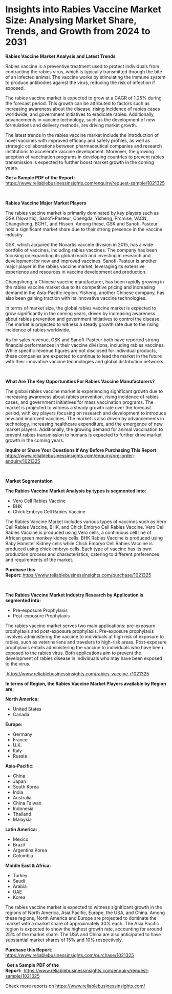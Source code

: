 <p><h1>Insights into Rabies Vaccine Market Size: Analysing Market Share, Trends, and Growth from 2024 to 2031</h1></p><p><strong>Rabies Vaccine Market Analysis and Latest Trends</strong></p>
<p><p>Rabies vaccine is a preventive treatment used to protect individuals from contracting the rabies virus, which is typically transmitted through the bite of an infected animal. The vaccine works by stimulating the immune system to produce antibodies against the virus, reducing the risk of infection if exposed.</p><p>The rabies vaccine market is expected to grow at a CAGR of 1.25% during the forecast period. This growth can be attributed to factors such as increasing awareness about the disease, rising incidence of rabies cases worldwide, and government initiatives to eradicate rabies. Additionally, advancements in vaccine technology, such as the development of new formulations and delivery methods, are driving market growth.</p><p>The latest trends in the rabies vaccine market include the introduction of novel vaccines with improved efficacy and safety profiles, as well as strategic collaborations between pharmaceutical companies and research institutions to accelerate vaccine development. Moreover, the growing adoption of vaccination programs in developing countries to prevent rabies transmission is expected to further boost market growth in the coming years.</p></p>
<p><strong>Get a Sample PDF of the Report:&nbsp;</strong> <a href="https://www.reliablebusinessinsights.com/enquiry/request-sample/1021325">https://www.reliablebusinessinsights.com/enquiry/request-sample/1021325</a></p>
<p>&nbsp;</p>
<p><strong>Rabies Vaccine Major Market Players</strong></p>
<p><p>The rabies vaccine market is primarily dominated by key players such as GSK (Novartis), Sanofi-Pasteur, Chengda, Yisheng, Prcmise, VACN, Changsheng, BCHT, and Hissen. Among these, GSK and Sanofi-Pasteur hold a significant market share due to their strong presence in the vaccine industry.</p><p>GSK, which acquired the Novartis vaccine division in 2015, has a wide portfolio of vaccines, including rabies vaccines. The company has been focusing on expanding its global reach and investing in research and development for new and improved vaccines. Sanofi-Pasteur is another major player in the rabies vaccine market, leveraging its extensive experience and resources in vaccine development and production.</p><p>Changsheng, a Chinese vaccine manufacturer, has been rapidly growing in the rabies vaccine market due to its competitive pricing and increasing demand in the Asia-Pacific region. Yisheng, another Chinese company, has also been gaining traction with its innovative vaccine technologies.</p><p>In terms of market size, the global rabies vaccine market is expected to grow significantly in the coming years, driven by increasing awareness about rabies prevention and government initiatives to control the disease. The market is projected to witness a steady growth rate due to the rising incidence of rabies worldwide.</p><p>As for sales revenue, GSK and Sanofi-Pasteur both have reported strong financial performances in their vaccine divisions, including rabies vaccines. While specific revenue figures are not disclosed for individual products, these companies are expected to continue to lead the market in the future with their innovative vaccine technologies and global distribution networks.</p></p>
<p>&nbsp;</p>
<p><strong>What Are The Key Opportunities For Rabies Vaccine Manufacturers?</strong></p>
<p><p>The global rabies vaccine market is experiencing significant growth due to increasing awareness about rabies prevention, rising incidence of rabies cases, and government initiatives for mass vaccination programs. The market is projected to witness a steady growth rate over the forecast period, with key players focusing on research and development to introduce new and improved vaccines. The market is also driven by advancements in technology, increasing healthcare expenditure, and the emergence of new market players. Additionally, the growing demand for animal vaccination to prevent rabies transmission to humans is expected to further drive market growth in the coming years.</p></p>
<p><strong>Inquire or Share Your Questions If Any Before Purchasing This Report:</strong> <a href="https://www.reliablebusinessinsights.com/enquiry/pre-order-enquiry/1021325">https://www.reliablebusinessinsights.com/enquiry/pre-order-enquiry/1021325</a></p>
<p>&nbsp;</p>
<p><strong>Market Segmentation</strong></p>
<p><strong>The Rabies Vaccine Market Analysis by types is segmented into:</strong></p>
<p><ul><li>Vero Cell Rabies Vaccine</li><li>BHK</li><li>Chick Embryo Cell Rabies Vaccine</li></ul></p>
<p><p>The Rabies Vaccine Market includes various types of vaccines such as Vero Cell Rabies Vaccine, BHK, and Chick Embryo Cell Rabies Vaccine. Vero Cell Rabies Vaccine is produced using Vero cells, a continuous cell line of African green monkey kidney cells. BHK Rabies Vaccine is produced using Baby Hamster Kidney cells while Chick Embryo Cell Rabies Vaccine is produced using chick embryo cells. Each type of vaccine has its own production process and characteristics, catering to different preferences and requirements of the market.</p></p>
<p><strong>Purchase this Report:&nbsp;</strong><a href="https://www.reliablebusinessinsights.com/purchase/1021325">https://www.reliablebusinessinsights.com/purchase/1021325</a></p>
<p>&nbsp;</p>
<p><strong>The Rabies Vaccine Market Industry Research by Application is segmented into:</strong></p>
<p><ul><li>Pre-exposure Prophylaxis</li><li>Post-exposure Prophylaxis</li></ul></p>
<p><p>The rabies vaccine market serves two main applications: pre-exposure prophylaxis and post-exposure prophylaxis. Pre-exposure prophylaxis involves administering the vaccine to individuals at high risk of exposure to rabies, such as veterinarians and travelers to high-risk areas. Post-exposure prophylaxis entails administering the vaccine to individuals who have been exposed to the rabies virus. Both applications aim to prevent the development of rabies disease in individuals who may have been exposed to the virus.</p></p>
<p><a href="https://www.reliablebusinessinsights.com/rabies-vaccine-r1021325">&nbsp;https://www.reliablebusinessinsights.com/rabies-vaccine-r1021325</a></p>
<p><strong>In terms of Region, the Rabies Vaccine Market Players available by Region are:</strong></p>
<p>
    <p> <strong> North America: </strong>
        <ul>
            <li>United States</li>
            <li>Canada</li>
        </ul>
        </p> 
    <p> <strong> Europe: </strong>
        <ul>
            <li>Germany</li>
            <li>France</li>
            <li>U.K.</li>
            <li>Italy</li>
            <li>Russia</li>
        </ul>
        </p> 
    <p> <strong> Asia-Pacific: </strong>
        <ul>
            <li>China</li>
            <li>Japan</li>
            <li>South Korea</li>
            <li>India</li>
            <li>Australia</li>
            <li>China Taiwan</li>
            <li>Indonesia</li>
            <li>Thailand</li>
            <li>Malaysia</li>
        </ul>
        </p> 
    <p> <strong> Latin America: </strong>
        <ul>
            <li>Mexico</li>
            <li>Brazil</li>
            <li>Argentina Korea</li>
            <li>Colombia</li>
        </ul>
        </p> 
    <p> <strong> Middle East & Africa: </strong>
        <ul>
            <li>Turkey</li>
            <li>Saudi</li>
            <li>Arabia</li>
            <li>UAE</li>
            <li>Korea</li>
        </ul>
    </p>
    </p>
<p><p>The rabies vaccine market is expected to witness significant growth in the regions of North America, Asia Pacific, Europe, the USA, and China. Among these regions, North America and Europe are projected to dominate the market with a market share of approximately 30% each. The Asia Pacific region is expected to show the highest growth rate, accounting for around 25% of the market share. The USA and China are also anticipated to have substantial market shares of 15% and 10% respectively.</p></p>
<p><strong>Purchase this Report: </strong><a href="https://www.reliablebusinessinsights.com/purchase/1021325">https://www.reliablebusinessinsights.com/purchase/1021325</a></p>
<p>&nbsp;<strong>Get a Sample PDF of the Report:&nbsp;&nbsp;</strong><a href="https://www.reliablebusinessinsights.com/enquiry/request-sample/1021325">https://www.reliablebusinessinsights.com/enquiry/request-sample/1021325</a></p>
<p><strong></strong></p>
<p>Check more reports on <a href="https://www.reliablebusinessinsights.com/">https://www.reliablebusinessinsights.com/</a></p>